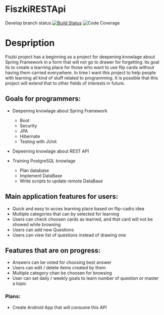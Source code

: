 # FiszkiRESTApi

Develop branch status 
[![Build Status](https://travis-ci.org/Maretzky85/FiszkiRESTApi.svg?branch=develop)](https://travis-ci.org/Maretzky85/FiszkiRESTApi) ![Code Coverage](https://codecov.io/gh/Maretzky85/FiszkiRESTApi/branch/develop/graph/badge.svg)


# Despription
Fiszki project has a beginning as a project for deepening knowlage about Spring Framework in a form that will not go to drawer for forgetting. its goal its to create a learning place for those who want to use flip cards without having them carried everywhere.
In time I want this project to help people with learning all kind of stuff related to programming. 
It is possible that this project will extend that to other fields of interests in future.

## Goals for programmers:
- Deepening knowlage about Spring Framework
  - Boot
  - Security
  - JPA
  - Hibernate
  - Testing with JUnit

- Depeening knowlage about REST API

- Training PostgreSQL knowlage
  - Plan database
  - Implement DataBase
  - Write scripts to update remote DataBase

## Main application features for users:
  - Quick and easy to acces learning place based on flip-cadrs idea
  - Multiple categories that can by selected for learning
  - Users can check choosen cards as learned, and that card will not be showed while browsing
  - Users can add new Questions
  - Users can view list of questions instead of drawing one
  
## Features that are on progress:
  - Answers can be voted for choosing best answer
  - Users can edit / delete items created by them
  - Multiple category chan be choosen for browsing
  - User can set daily / weekly goals to learn number of question or master a topic
  
### Plans:
  - Create Android App that will consume this API
